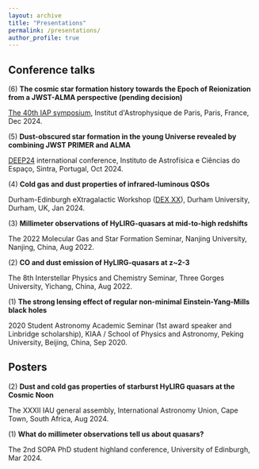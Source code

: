 ```yaml
---
layout: archive
title: "Presentations"
permalink: /presentations/
author_profile: true
---
```


Conference talks
-----
(6) **The cosmic star formation history towards the Epoch of Reionization from a JWST-ALMA perspective (pending decision)**

[The 40th IAP symposium](https://iapsymposium2024.sciencesconf.org/), Institut d'Astrophysique de Paris, Paris, France, Dec 2024.

(5) **Dust-obscured star formation in the young Universe revealed by combining JWST PRIMER and ALMA**

[DEEP24](https://deep24.org/) international conference, Instituto de Astrofísica e Ciências do Espaço, Sintra, Portugal, Oct 2024.

(4) **Cold gas and dust properties of infrared-luminous QSOs**

Durham-Edinburgh eXtragalactic Workshop ([DEX XX](https://sites.google.com/view/dexxxworkshop/home)), Durham University, Durham, UK, Jan 2024.

(3) **Millimeter observations of HyLIRG-quasars at mid-to-high redshifts**

The 2022 Molecular Gas and Star Formation Seminar, Nanjing University, Nanjing, China, Aug 2022.

(2) **CO and dust emission of HyLIRG-quasars at z~2-3**

The 8th Interstellar Physics and Chemistry Seminar, Three Gorges University, Yichang, China, Aug 2022.

(1) **The strong lensing effect of regular non-minimal Einstein-Yang-Mills black holes**

2020 Student Astronomy Academic Seminar (1st award speaker and Linbridge scholarship), KIAA / School of Physics and Astronomy, Peking University, Beijing, China, Sep 2020.

Posters
-----
(2) **Dust and cold gas properties of starburst HyLIRG quasars at the Cosmic Noon**

The XXXII IAU general assembly, International Astronomy Union, Cape Town, South Africa, Aug 2024.

(1) **What do millimeter observations tell us about quasars?**

The 2nd SOPA PhD student highland conference, University of Edinburgh, Mar 2024.
